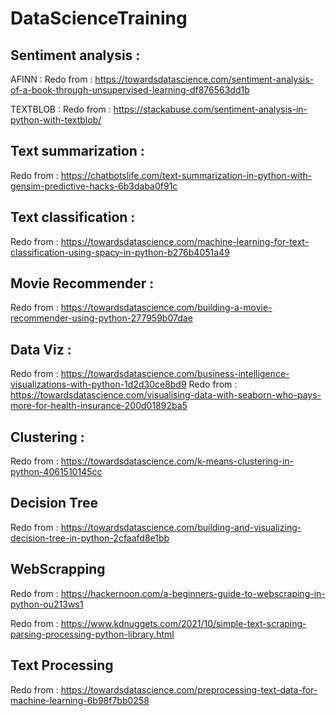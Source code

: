 # DataScienceTraining

## Sentiment analysis :
AFINN : Redo from : https://towardsdatascience.com/sentiment-analysis-of-a-book-through-unsupervised-learning-df876563dd1b

TEXTBLOB : Redo from : https://stackabuse.com/sentiment-analysis-in-python-with-textblob/

## Text summarization :
Redo from : https://chatbotslife.com/text-summarization-in-python-with-gensim-predictive-hacks-6b3daba0f91c

## Text classification :
Redo from : https://towardsdatascience.com/machine-learning-for-text-classification-using-spacy-in-python-b276b4051a49

## Movie Recommender :
Redo from : https://towardsdatascience.com/building-a-movie-recommender-using-python-277959b07dae

## Data Viz :
Redo from : https://towardsdatascience.com/business-intelligence-visualizations-with-python-1d2d30ce8bd9
Redo from : https://towardsdatascience.com/visualising-data-with-seaborn-who-pays-more-for-health-insurance-200d01892ba5

## Clustering :
Redo from : https://towardsdatascience.com/k-means-clustering-in-python-4061510145cc

## Decision Tree
Redo from : https://towardsdatascience.com/building-and-visualizing-decision-tree-in-python-2cfaafd8e1bb

## WebScrapping
Redo from : https://hackernoon.com/a-beginners-guide-to-webscraping-in-python-ou213ws1

Redo from : https://www.kdnuggets.com/2021/10/simple-text-scraping-parsing-processing-python-library.html

## Text Processing
Redo from : https://towardsdatascience.com/preprocessing-text-data-for-machine-learning-6b98f7bb0258